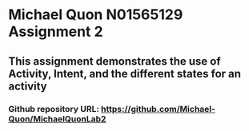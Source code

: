# Michael Quon N01565129 Assignment 2
## This assignment demonstrates the use of Activity, Intent, and the different states for an activity
### Github repository URL: https://github.com/Michael-Quon/MichaelQuonLab2